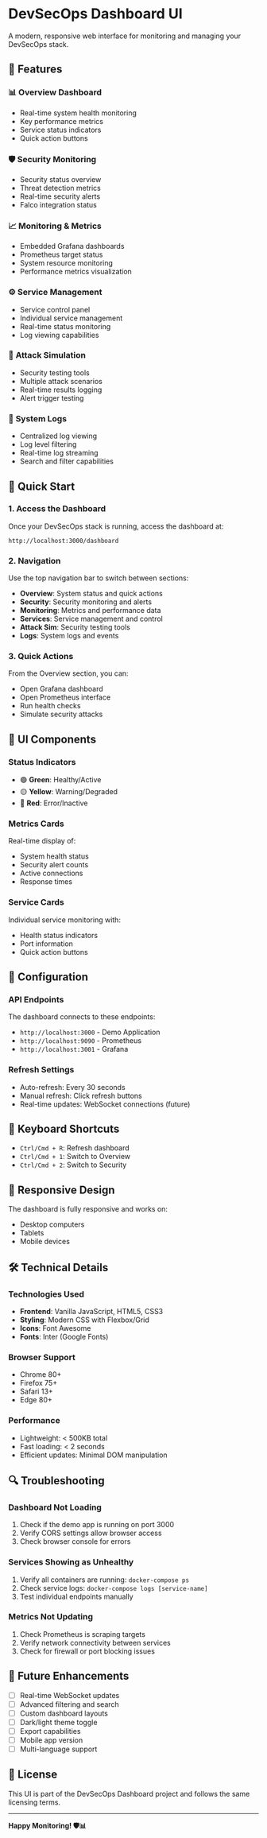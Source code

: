 # DevSecOps Dashboard UI

A modern, responsive web interface for monitoring and managing your DevSecOps stack.

## 🎯 Features

### 📊 **Overview Dashboard**
- Real-time system health monitoring
- Key performance metrics
- Service status indicators
- Quick action buttons

### 🛡️ **Security Monitoring**
- Security status overview
- Threat detection metrics
- Real-time security alerts
- Falco integration status

### 📈 **Monitoring & Metrics**
- Embedded Grafana dashboards
- Prometheus target status
- System resource monitoring
- Performance metrics visualization

### ⚙️ **Service Management**
- Service control panel
- Individual service management
- Real-time status monitoring
- Log viewing capabilities

### 🐛 **Attack Simulation**
- Security testing tools
- Multiple attack scenarios
- Real-time results logging
- Alert trigger testing

### 📝 **System Logs**
- Centralized log viewing
- Log level filtering
- Real-time log streaming
- Search and filter capabilities

## 🚀 Quick Start

### 1. Access the Dashboard

Once your DevSecOps stack is running, access the dashboard at:

```
http://localhost:3000/dashboard
```

### 2. Navigation

Use the top navigation bar to switch between sections:
- **Overview**: System status and quick actions
- **Security**: Security monitoring and alerts
- **Monitoring**: Metrics and performance data
- **Services**: Service management and control
- **Attack Sim**: Security testing tools
- **Logs**: System logs and events

### 3. Quick Actions

From the Overview section, you can:
- Open Grafana dashboard
- Open Prometheus interface
- Run health checks
- Simulate security attacks

## 🎨 UI Components

### Status Indicators
- 🟢 **Green**: Healthy/Active
- 🟡 **Yellow**: Warning/Degraded
- 🔴 **Red**: Error/Inactive

### Metrics Cards
Real-time display of:
- System health status
- Security alert counts
- Active connections
- Response times

### Service Cards
Individual service monitoring with:
- Health status indicators
- Port information
- Quick action buttons

## 🔧 Configuration

### API Endpoints
The dashboard connects to these endpoints:
- `http://localhost:3000` - Demo Application
- `http://localhost:9090` - Prometheus
- `http://localhost:3001` - Grafana

### Refresh Settings
- Auto-refresh: Every 30 seconds
- Manual refresh: Click refresh buttons
- Real-time updates: WebSocket connections (future)

## 🎯 Keyboard Shortcuts

- `Ctrl/Cmd + R`: Refresh dashboard
- `Ctrl/Cmd + 1`: Switch to Overview
- `Ctrl/Cmd + 2`: Switch to Security

## 📱 Responsive Design

The dashboard is fully responsive and works on:
- Desktop computers
- Tablets
- Mobile devices

## 🛠️ Technical Details

### Technologies Used
- **Frontend**: Vanilla JavaScript, HTML5, CSS3
- **Styling**: Modern CSS with Flexbox/Grid
- **Icons**: Font Awesome
- **Fonts**: Inter (Google Fonts)

### Browser Support
- Chrome 80+
- Firefox 75+
- Safari 13+
- Edge 80+

### Performance
- Lightweight: < 500KB total
- Fast loading: < 2 seconds
- Efficient updates: Minimal DOM manipulation

## 🔍 Troubleshooting

### Dashboard Not Loading
1. Check if the demo app is running on port 3000
2. Verify CORS settings allow browser access
3. Check browser console for errors

### Services Showing as Unhealthy
1. Verify all containers are running: `docker-compose ps`
2. Check service logs: `docker-compose logs [service-name]`
3. Test individual endpoints manually

### Metrics Not Updating
1. Check Prometheus is scraping targets
2. Verify network connectivity between services
3. Check for firewall or port blocking issues

## 🚀 Future Enhancements

- [ ] Real-time WebSocket updates
- [ ] Advanced filtering and search
- [ ] Custom dashboard layouts
- [ ] Dark/light theme toggle
- [ ] Export capabilities
- [ ] Mobile app version
- [ ] Multi-language support

## 📄 License

This UI is part of the DevSecOps Dashboard project and follows the same licensing terms.

---

**Happy Monitoring! 🛡️📊**
